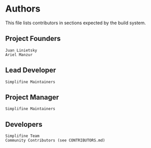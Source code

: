 # Authors

This file lists contributors in sections expected by the build system.

## Project Founders
    Juan Linietsky
    Ariel Manzur

## Lead Developer
    Simplifine Maintainers

## Project Manager
    Simplifine Maintainers

## Developers
    Simplifine Team
    Community Contributors (see CONTRIBUTORS.md)

